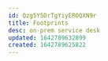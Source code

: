 ```yaml
---
id: Qzg5Y5DrTgYiyEROQXN9r
title: Footprints
desc: on-prem service desk
updated: 1642789632899
created: 1642789625822
---
```



